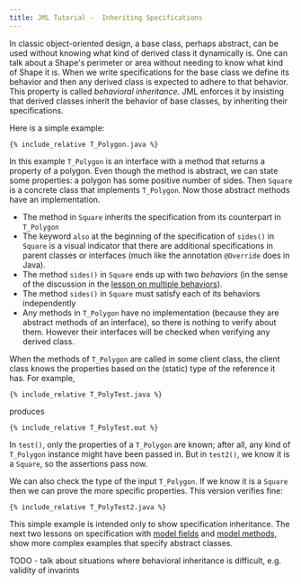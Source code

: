 ```yaml
---
title: JML Tutorial -  Inheriting Specifications
---
```


In classic object-oriented design, a base class, perhaps abstract, can be used without knowing what kind of derived class it dynamically is.
One can talk about a Shape's perimeter or area without needing to know what kind of Shape it is.
When we write specifications for the base class we define its behavior and then any derived class is expected to adhere to that behavior.
This property is called *behavioral inheritance*. JML enforces it by insisting that derived classes inherit the behavior of base classes,
by inheriting their specifications.

Here is a simple example:
```
{% include_relative T_Polygon.java %}
```

In this example `T_Polygon` is an interface with a method that returns a property of a polygon. Even though the method is abstract, we can state some 
properties: a polygon has some positive number of sides. Then `Square` is a concrete class that implements
`T_Polygon`. Now those abstract methods have an implementation.
* The method in `Square` inherits the specification from its counterpart in `T_Polygon`
* The keyword `also` at the beginning of the specification of `sides()` in `Square` is a visual indicator that there are additional specifications in parent classes
or interfaces (much like the annotation `@Override` does in Java).
* The method `sides()` in `Square` ends up with two *behaviors* (in the sense of the discussion in the [lesson on multiple behaviors](MultipleBehaviors)).
* The method `sides()` in `Square` must satisfy each of its behaviors independently
* Any methods in `T_Polygon` have no implementation (because they are abstract methods of an interface), so there is nothing to verify about them.
However their interfaces will be checked when verifying any derived class.

When the methods of `T_Polygon` are called in some client class, the client class knows the properties based on the (static) type of the reference it has.
For example,
```
{% include_relative T_PolyTest.java %}
```
produces
```
{% include_relative T_PolyTest.out %}
```

In `test()`, only the properties of a `T_Polygon` are known; after all, any kind of `T_Polygon` instance might have been passed in.
But in `test2()`, we know it is a `Square`, so the assertions pass now.

We can also check the type of the input `T_Polygon`. If we know it is a `Square` then we can prove the more specific properties.
This version verifies fine:
```
{% include_relative T_PolyTest2.java %}
```

This simple example is intended only to show specification inheritance. The next two lessons
on specification with [model fields](ModelFields) and [model methods](ModelMethods), show more complex examples that specify abstract classes.

TODO - talk about situations where behavioral inheritance is difficult, e.g. validity of invarints
